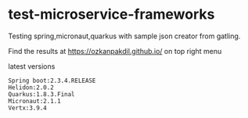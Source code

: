 # test-microservice-frameworks

Testing spring,micronaut,quarkus with sample json creator from gatling.

Find the results at https://ozkanpakdil.github.io/ on top right menu

latest versions
```
Spring boot:2.3.4.RELEASE
Helidon:2.0.2
Quarkus:1.8.3.Final
Micronaut:2.1.1
Vertx:3.9.4
```
